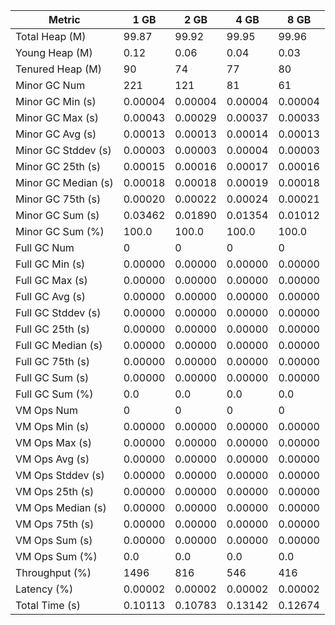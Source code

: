| Metric | 1 GB | 2 GB | 4 GB | 8 GB |
|------|----|----|----|----|
| Total Heap (M) | 99.87 | 99.92 | 99.95 | 99.96 |
| Young Heap (M) | 0.12 | 0.06 | 0.04 | 0.03 |
| Tenured Heap (M) | 90 | 74 | 77 | 80 |
| Minor GC Num | 221 | 121 | 81 | 61 |
| Minor GC Min (s) | 0.00004 | 0.00004 | 0.00004 | 0.00004 |
| Minor GC Max (s) | 0.00043 | 0.00029 | 0.00037 | 0.00033 |
| Minor GC Avg (s) | 0.00013 | 0.00013 | 0.00014 | 0.00013 |
| Minor GC Stddev (s) | 0.00003 | 0.00003 | 0.00004 | 0.00003 |
| Minor GC 25th (s) | 0.00015 | 0.00016 | 0.00017 | 0.00016 |
| Minor GC Median (s) | 0.00018 | 0.00018 | 0.00019 | 0.00018 |
| Minor GC 75th (s) | 0.00020 | 0.00022 | 0.00024 | 0.00021 |
| Minor GC Sum (s) | 0.03462 | 0.01890 | 0.01354 | 0.01012 |
| Minor GC Sum (%) | 100.0 | 100.0 | 100.0 | 100.0 |
| Full GC Num | 0 | 0 | 0 | 0 |
| Full GC Min (s) | 0.00000 | 0.00000 | 0.00000 | 0.00000 |
| Full GC Max (s) | 0.00000 | 0.00000 | 0.00000 | 0.00000 |
| Full GC Avg (s) | 0.00000 | 0.00000 | 0.00000 | 0.00000 |
| Full GC Stddev (s) | 0.00000 | 0.00000 | 0.00000 | 0.00000 |
| Full GC 25th (s) | 0.00000 | 0.00000 | 0.00000 | 0.00000 |
| Full GC Median (s) | 0.00000 | 0.00000 | 0.00000 | 0.00000 |
| Full GC 75th (s) | 0.00000 | 0.00000 | 0.00000 | 0.00000 |
| Full GC Sum (s) | 0.00000 | 0.00000 | 0.00000 | 0.00000 |
| Full GC Sum (%) | 0.0 | 0.0 | 0.0 | 0.0 |
| VM Ops Num | 0 | 0 | 0 | 0 |
| VM Ops Min (s) | 0.00000 | 0.00000 | 0.00000 | 0.00000 |
| VM Ops Max (s) | 0.00000 | 0.00000 | 0.00000 | 0.00000 |
| VM Ops Avg (s) | 0.00000 | 0.00000 | 0.00000 | 0.00000 |
| VM Ops Stddev (s) | 0.00000 | 0.00000 | 0.00000 | 0.00000 |
| VM Ops 25th (s) | 0.00000 | 0.00000 | 0.00000 | 0.00000 |
| VM Ops Median (s) | 0.00000 | 0.00000 | 0.00000 | 0.00000 |
| VM Ops 75th (s) | 0.00000 | 0.00000 | 0.00000 | 0.00000 |
| VM Ops Sum (s) | 0.00000 | 0.00000 | 0.00000 | 0.00000 |
| VM Ops Sum (%) | 0.0 | 0.0 | 0.0 | 0.0 |
| Throughput (%) | 1496 | 816 | 546 | 416 |
| Latency (%) | 0.00002 | 0.00002 | 0.00002 | 0.00002 |
| Total Time (s) | 0.10113 | 0.10783 | 0.13142 | 0.12674 |

